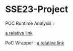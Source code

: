 # SSE23-Project

POC Runtime Analysis :

[a relative link](poc_runtime/README.md)


PoC Wrapper : 
[a relative link](poc_wrapper/README.md)
